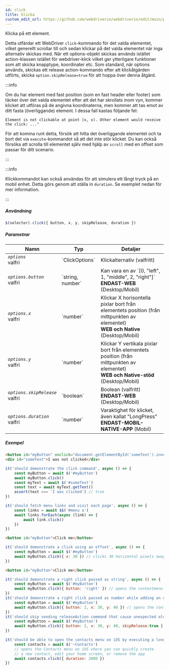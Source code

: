 ```yaml
---
id: click
title: klicka
custom_edit_url: https://github.com/webdriverio/webdriverio/edit/main/packages/webdriverio/src/commands/element/click.ts
---
```


Klicka på ett element.

Detta utfärdar ett WebDriver `click`-kommando för det valda elementet, vilket generellt scrollar till och sedan klickar på
det valda elementet när inga alternativ skickas med. När ett options-objekt skickas används istället action-klassen istället för webdriver-klick vilket
ger ytterligare funktioner som att skicka knapptype, koordinater etc. Som standard, när options används, skickas ett release action-kommando
efter att klickåtgärden utförts, skicka `option.skipRelease=true` för att hoppa över denna åtgärd.

:::info

Om du har element med fast position (som en fast header eller footer) som täcker över
det valda elementet efter att det har skrollats inom vyn, kommer klicket att utföras på de angivna koordinaterna, men
kommer att tas emot av ditt fasta (överliggande) element. I dessa fall kastas följande fel:

```
Element is not clickable at point (x, x). Other element would receive the click: ..."
```

För att komma runt detta, försök att hitta det överliggande elementet och ta bort det via `execute`-kommandot så att det inte stör
klicket. Du kan också försöka att scrolla till elementet själv med hjälp av `scroll` med en offset som passar för ditt
scenario.

:::

:::info

Klickkommandot kan också användas för att simulera ett långt tryck på en mobil enhet. Detta görs genom att ställa in `duration`.
Se exemplet nedan för mer information.

:::

##### Användning

```js
$(selector).click({ button, x, y, skipRelease, duration })
```

##### Parametrar

<table>
  <thead>
    <tr>
      <th>Namn</th><th>Typ</th><th>Detaljer</th>
    </tr>
  </thead>
  <tbody>
    <tr>
      <td><code><var>options</var></code><br /><span className="label labelWarning">valfri</span></td>
      <td>`ClickOptions`</td>
      <td>Klickalternativ (valfritt)</td>
    </tr>
    <tr>
      <td><code><var>options.button</var></code><br /><span className="label labelWarning">valfri</span></td>
      <td>`string, number`</td>
      <td>Kan vara en av `[0, "left", 1, "middle", 2, "right"]` <br /><strong>ENDAST-WEB</strong> (Desktop/Mobil)</td>
    </tr>
    <tr>
      <td><code><var>options.x</var></code><br /><span className="label labelWarning">valfri</span></td>
      <td>`number`</td>
      <td>Klickar X horisontella pixlar bort från elementets position (från mittpunkten av elementet)<br /><strong>WEB och Native</strong> (Desktop/Mobil)</td>
    </tr>
    <tr>
      <td><code><var>options.y</var></code><br /><span className="label labelWarning">valfri</span></td>
      <td>`number`</td>
      <td>Klickar Y vertikala pixlar bort från elementets position (från mittpunkten av elementet)<br /><strong>WEB och Native-stöd</strong> (Desktop/Mobil)</td>
    </tr>
    <tr>
      <td><code><var>options.skipRelease</var></code><br /><span className="label labelWarning">valfri</span></td>
      <td>`boolean`</td>
      <td>Boolean (valfritt) <br /><strong>ENDAST-WEB</strong> (Desktop/Mobil)</td>
    </tr>
    <tr>
      <td><code><var>options.duration</var></code><br /><span className="label labelWarning">valfri</span></td>
      <td>`number`</td>
      <td>Varaktighet för klicket, även kallat "LongPress" <br /><strong>ENDAST-MOBIL-NATIVE-APP</strong> (Mobil)</td>
    </tr>
  </tbody>
</table>

##### Exempel

```html title="example.html"
<button id="myButton" onclick="document.getElementById('someText').innerHTML='I was clicked'">Click me</button>
<div id="someText">I was not clicked</div>
```

```js title="click.js"
it('should demonstrate the click command', async () => {
    const myButton = await $('#myButton')
    await myButton.click()
    const myText = await $('#someText')
    const text = await myText.getText()
    assert(text === 'I was clicked') // true
})
```

```js title="example.js"
it('should fetch menu links and visit each page', async () => {
    const links = await $$('#menu a')
    await links.forEach(async (link) => {
        await link.click()
    })
})

```

```html title="example.html"
<button id="myButton">Click me</button>
```

```js title="example.js"
it('should demonstrate a click using an offset', async () => {
    const myButton = await $('#myButton')
    await myButton.click({ x: 30 }) // clicks 30 horizontal pixels away from location of the button (from center point of element)
})

```

```html title="example.html"
<button id="myButton">Click me</button>
```

```js title="example.js"
it('should demonstrate a right click passed as string', async () => {
    const myButton = await $('#myButton')
    await myButton.click({ button: 'right' }) // opens the contextmenu at the location of the button
})
it('should demonstrate a right click passed as number while adding an offset', async () => {
    const myButton = await $('#myButton')
    await myButton.click({ button: 2, x: 30, y: 40 }) // opens the contextmenu 30 horizontal and 40 vertical pixels away from location of the button (from the center of element)
})
it('should skip sending releaseAction command that cause unexpected alert closure', async () => {
    const myButton = await $('#myButton')
    await myButton.click({ button: 2, x: 30, y: 40, skipRelease:true }) // skips sending releaseActions
})

```

```js title="longpress.example.js"
it('should be able to open the contacts menu on iOS by executing a longPress', async () => {
    const contacts = await $('~Contacts')
    // opens the Contacts menu on iOS where you can quickly create
    // a new contact, edit your home screen, or remove the app
    await contacts.click({ duration: 2000 })
})
```